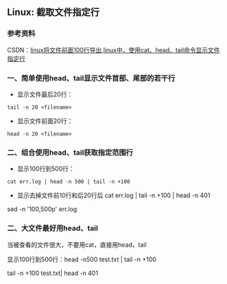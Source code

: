 ## Linux: 截取文件指定行

### 参考资料

CSDN：[linux将文件前面100行导出,linux中，使用cat、head、tail命令显示文件指定行](https://blog.csdn.net/weixin_33450988/article/details/116766938)

### 一、简单使用head、tail显示文件首部、尾部的若干行

* 显示文件最后20行：

```shell
tail -n 20 <filename>
```

* 显示文件前面20行：

```shell
head -n 20 <filename>
```

### 二、组合使用head、tail获取指定范围行

* 显示100行到500行：

```shell
cat err.log | head -n 500 | tail -n +100
```

* 显示去掉文件前10行和后20行后
cat err.log | tail -n +100 | head -n 401

sed -n '100,500p' err.log

### 二、大文件最好用head、tail

当被查看的文件很大，不要用cat，直接用head，tail

显示100行到500行：head -n500 test.txt | tail -n +100

tail -n +100 test.txt| head -n 401